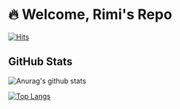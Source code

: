 # :fire: Welcome, Rimi's Repo
[![Hits](https://hits.seeyoufarm.com/api/count/incr/badge.svg?url=https%3A%2F%2Fgithub.com%2Frimi-dev&count_bg=%23004680&title_bg=%23555555&icon=github.svg&icon_color=%23E7E7E7&title=hits&edge_flat=false)](https://hits.seeyoufarm.com)

## GitHub Stats
![Anurag's github stats](https://github-readme-stats.vercel.app/api?username=rimi-dev&show_icons=true)

[![Top Langs](https://github-readme-stats.vercel.app/api/top-langs/?username=rimi-dev&layout=compact)](https://github.com/anuraghazra/github-readme-stats)
